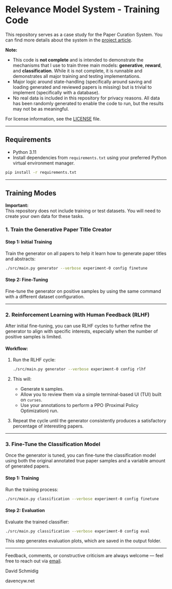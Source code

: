 # Relevance Model System - Training Code

This repository serves as a case study for the Paper Curation System. You can find more details about the system in the [project article](https://davencyw.github.io/davencyw.net/projects/paperviewer.html).  

**Note:**  
- This code is **not complete** and is intended to demonstrate the mechanisms that I use to train three main models: **generative**, **reward**, and **classification**. While it is not complete, it is runnable and demonstrates all major training and testing implementations.
- Major logic around state-handling (specifically around saving and loading generated and reviewed papers is missing) but is trivial to implement (specifically with a database).
- No real data is included in this repository for privacy reasons. All data has been randomly generated to enable the code to run, but the results may not be as meaningful.

For license information, see the [LICENSE](./LICENSE) file.  

---

## Requirements
- Python 3.11  
- Install dependencies from `requirements.txt` using your preferred Python virtual environment manager.  

```bash
pip install -r requirements.txt
```

---

## Training Modes

**Important:**  
This repository does not include training or test datasets. You will need to create your own data for these tasks.  

### 1. Train the Generative Paper Title Creator

#### Step 1: Initial Training
Train the generator on all papers to help it learn how to generate paper titles and abstracts:  

```bash
./src/main.py generator --verbose experiment-0 config finetune
```

#### Step 2: Fine-Tuning
Fine-tune the generator on positive samples by using the same command with a different dataset configuration.  

---

### 2. Reinforcement Learning with Human Feedback (RLHF)

After initial fine-tuning, you can use RLHF cycles to further refine the generator to align with specific interests, especially when the number of positive samples is limited.  

#### Workflow:
1. Run the RLHF cycle:  

   ```bash
   ./src/main.py generator --verbose experiment-0 config rlhf
   ```

2. This will:
   - Generate `N` samples.
   - Allow you to review them via a simple terminal-based UI (TUI) built on `curses`.
   - Use your annotations to perform a PPO (Proximal Policy Optimization) run.

3. Repeat the cycle until the generator consistently produces a satisfactory percentage of interesting papers.  

---

### 3. Fine-Tune the Classification Model

Once the generator is tuned, you can fine-tune the classification model using both the original annotated true paper samples and a variable amount of generated papers.  

#### Step 1: Training
Run the training process:  

```bash
./src/main.py classification --verbose experiment-0 config finetune
```

#### Step 2: Evaluation
Evaluate the trained classifier:  

```bash
./src/main.py classification --verbose experiment-0 config eval
```

This step generates evaluation plots, which are saved in the output folder.  

---

Feedback, comments, or constructive criticism are always welcome — feel free to reach out via [email](mailto:dave@davencyw.com).


David Schmidig

davencyw.net


